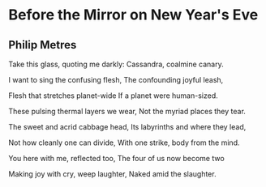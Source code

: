 # Before the Mirror on New Year's Eve
## Philip Metres
Take this glass, quoting me darkly:
Cassandra, coalmine canary.

I want to sing the confusing flesh,
The confounding joyful leash,

Flesh that stretches planet-wide
If a planet were human-sized.

These pulsing thermal layers we wear,
Not the myriad places they tear.

The sweet and acrid cabbage head,
Its labyrinths and where they lead,

Not how cleanly one can divide,
With one strike, body from the mind.

You here with me, reflected too,
The four of us now become two

Making joy with cry, weep laughter,
Naked amid the slaughter.